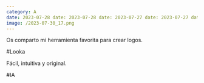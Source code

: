 ```yaml
--- 
category: A 
date: 2023-07-28 date: 2023-07-28 date: 2023-07-27 date: 2023-07-27 date: 2023-07-26 date: 2023-07-26 date: 2023-07-25 date: 2023-07-25 date: 2023-07-24 date: 2023-07-24 date: 2023-07-21 date: 2023-07-21 date: 2023-07-20 date: 2023-07-20 date: 2023-07-19 date: 2023-07-19 date: 2023-07-18 date: 2023-07-18 date: 2023-07-17 date: 2023-07-17 date: 2023-07-14 date: 2023-07-14 date: 2023-07-13 date: 2023-07-13 date: 2023-07-12 
image: /2023-07-30_17.png 
--- 
```


Os comparto mi herramienta favorita para crear logos. 

#Looka

Fácil, intuitiva y original. 

#IA